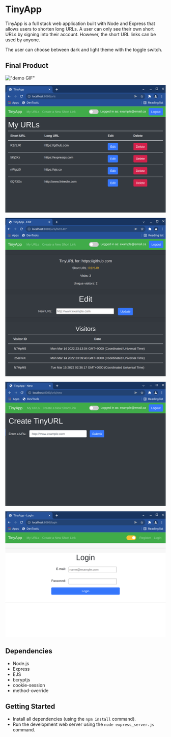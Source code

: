 # TinyApp

TinyApp is a full stack web application built with Node and Express that allows users to shorten long URLs. A user can only see their own short URLs by signing into their account. However, the short URL links can be used by anyone.

The user can choose between dark and light theme with the toggle switch.

## Final Product

!["demo GIF"](https://github.com/timothy-chan2/tinyapp/blob/main/docs/demo.gif?raw=true)

!["screenshot of URLs page"](https://github.com/timothy-chan2/tinyapp/blob/main/docs/urls-page3.png?raw=true)

!["screenshot of edit page"](https://github.com/timothy-chan2/tinyapp/blob/main/docs/edit-page3.png?raw=true)

!["screenshot of create new TinyURL page"](https://github.com/timothy-chan2/tinyapp/blob/main/docs/new-page3.png?raw=true)

!["screenshot of login page"](https://github.com/timothy-chan2/tinyapp/blob/main/docs/login-page3.png?raw=true)

## Dependencies

- Node.js
- Express
- EJS
- bcryptjs
- cookie-session
- method-override

## Getting Started

- Install all dependencies (using the `npm install` command).
- Run the development web server using the `node express_server.js` command.